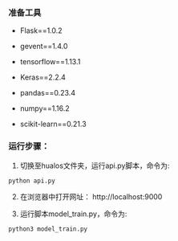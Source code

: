 ### 准备工具

- Flask==1.0.2
- gevent==1.4.0

- tensorflow==1.13.1
- Keras==2.2.4
- pandas==0.23.4
- numpy==1.16.2
- scikit-learn==0.21.3

### 运行步骤：

1. 切换至hualos文件夹，运行api.py脚本，命令为:

```bash
python api.py
```

2. 在浏览器中打开网址： http://localhost:9000

3. 运行脚本model_train.py，命令为:

```
python3 model_train.py
```
